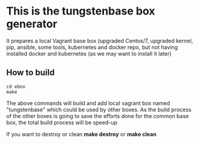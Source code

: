 # This is the tungstenbase box generator

It prepares a local Vagrant base box (upgraded Centos/7, upgraded kernel,
pip, ansible, some tools, kubernetes and docker repo, but not having
installed docker and kubernetes (as we may want to install it later)

## How to build

    cd ebox
    make


The above commands will build and add local vagrant box named "tungstenbase" which could be used by other boxes.
As the build process of the other boxes is going to save the efforts done for the common base box, the total build process will be speed-up

If you want to destroy or clean **make destroy** or **make clean**

